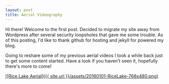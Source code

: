 ```yaml
---
layout: post
title: Aerial Videography
---
```


Hi there! Welcome to the first post. Decided to migrate my site away from Wordpress after several security loopsholes that gave me some trouble. As of this posting, I'd like to thank github for hosting and jekyll for powered my blog.

Going to reshare some of my previous aerial videos I took a while back just to get some content started. Have a look if you haven't seen it, hopefully there's more to come!

[![Rice Lake Aerial]({{ site.url }}/assets/20160101-RiceLake-768x480.png)](https://www.youtube.com/watch?v=2UC5yXqx64s "Aerial Drone Video at Rice Lake, Ontario - Click to Watch!")

